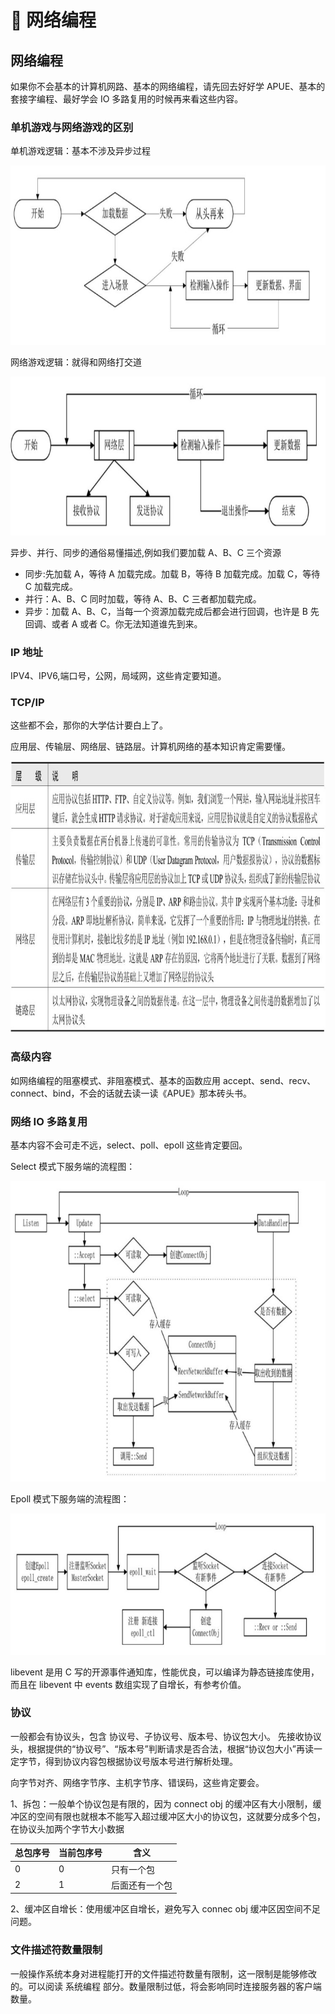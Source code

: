 # 🚗 网络编程

## 网络编程

如果你不会基本的计算机网路、基本的网络编程，请先回去好好学 APUE、基本的套接字编程、最好学会 IO 多路复用的时候再来看这些内容。

### 单机游戏与网络游戏的区别

单机游戏逻辑：基本不涉及异步过程

![单机游戏逻辑](../.gitbook/assets/2023-09-29105142.jpg)

网络游戏逻辑：就得和网络打交道

![网络游戏逻辑](../.gitbook/assets/2023-09-29105336.jpg)

异步、并行、同步的通俗易懂描述,例如我们要加载 A、B、C 三个资源

- 同步:先加载 A，等待 A 加载完成。加载 B，等待 B 加载完成。加载 C，等待 C 加载完成。
- 并行：A、B、C 同时加载，等待 A、B、C 三者都加载完成。
- 异步：加载 A、B、C，当每一个资源加载完成后都会进行回调，也许是 B 先回调、或者 A 或者 C。你无法知道谁先到来。

### IP 地址

IPV4、IPV6,端口号，公网，局域网，这些肯定要知道。

### TCP/IP

这些都不会，那你的大学估计要白上了。

应用层、传输层、网络层、链路层。计算机网络的基本知识肯定需要懂。

![协议层级说明表](../.gitbook/assets/2023-09-29110227.jpg)

### 高级内容

如网络编程的阻塞模式、非阻塞模式、基本的函数应用 accept、send、recv、connect、bind，不会的话就去读一读《APUE》那本砖头书。

### 网络 IO 多路复用

基本内容不会可走不远，select、poll、epoll 这些肯定要回。

Select 模式下服务端的流程图：

![Select模式下服务端的流程图](../.gitbook/assets/2023-09-29110705.jpg)

Epoll 模式下服务端的流程图：

![Epoll 模式下服务端的流程图](../.gitbook/assets/2023-09-29110958.jpg)

libevent 是用 C 写的开源事件通知库，性能优良，可以编译为静态链接库使用，而且在 libevent 中 events 数组实现了自增长，有参考价值。

### 协议

一般都会有协议头，包含 协议号、子协议号、版本号、协议包大小。
先接收协议头，根据提供的“协议号”、“版本号”判断请求是否合法，根据“协议包大小”再读一定字节，得到协议内容包根据协议号版本号进行解析处理。

向字节对齐、网络字节序、主机字节序、错误码，这些肯定要会。

1、拆包：一般单个协议包是有限的，因为 connect obj 的缓冲区有大小限制，缓冲区的空间有限也就根本不能写入超过缓冲区大小的协议包，这就要分成多个包，在协议头加两个字节大小数据

| 总包序号 | 当前包序号 | 含义           |
| -------- | ---------- | -------------- |
| 0        | 0          | 只有一个包     |
| 2        | 1          | 后面还有一个包 |

2、缓冲区自增长：使用缓冲区自增长，避免写入 connec obj 缓冲区因空间不足问题。

### 文件描述符数量限制

一般操作系统本身对进程能打开的文件描述符数量有限制，这一限制是能够修改的。可以阅读 系统编程 部分。数量限制过低，将会影响同时连接服务器的客户端数量。
